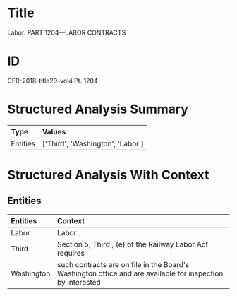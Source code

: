 # Title

 Labor. PART 1204—LABOR CONTRACTS


# ID

 CFR-2018-title29-vol4.Pt. 1204


# Structured Analysis Summary

| Type     | Values                           |
|:---------|:---------------------------------|
| Entities | ['Third', 'Washington', 'Labor'] |


# Structured Analysis With Context

 


## Entities

| Entities   | Context                                                                                                    |
|:-----------|:-----------------------------------------------------------------------------------------------------------|
| Labor      | Labor .                                                                                                    |
| Third      | Section 5,  Third , (e) of the Railway Labor Act requires                                                  |
| Washington | such contracts are on file in the Board's Washington office and are available for inspection by interested |


